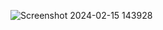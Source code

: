 
![Screenshot 2024-02-15 143928](https://github.com/user-attachments/assets/a23dff15-5f21-4651-a9e8-d29b5bda1f70)
